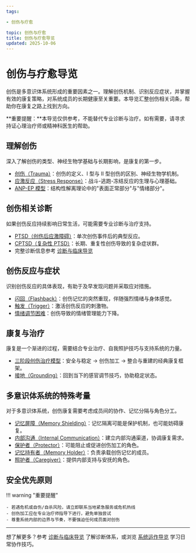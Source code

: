 ```yaml
---
tags:

- 创伤与疗愈

topic: 创伤与疗愈
title: 创伤与疗愈导览
updated: 2025-10-06
---
```


# 创伤与疗愈导览

创伤是多意识体系统形成的重要因素之一。理解创伤机制、识别反应症状，并掌握有效的康复策略，对系统成员的长期健康至关重要。本导览汇整创伤相关词条，帮助你在康复之路上找到方向。

**重要提醒：**本导览仅供参考，不能替代专业诊断与治疗。如有需要，请寻求持证心理治疗师或精神科医生的帮助。

## 理解创伤

深入了解创伤的类型、神经生物学基础与长期影响，是康复的第一步。

- [创伤（Trauma）](entries/Trauma.md)：创伤的定义、I 型与 II 型创伤的区别、神经生物学机制。
- [应激反应（Stress Response）](entries/Stress-Response.md)：战斗-逃跑-冻结反应的生理与心理基础。
- [ANP-EP 模型](entries/Apparently-Normal-Part-Emotional-Part-Model.md)：结构性解离理论中的"表面正常部分"与"情绪部分"。

## 创伤相关诊断

如果创伤反应持续影响日常生活，可能需要专业诊断与治疗支持。

- [PTSD（创伤后应激障碍）](entries/PTSD.md)：单次创伤事件后的典型反应。
- [CPTSD（复杂性 PTSD）](entries/CPTSD.md)：长期、重复性创伤导致的复杂症状群。
- 完整诊断信息参考 [诊断与临床导览](Clinical-Diagnosis-Guide.md)

## 创伤反应与症状

识别创伤反应的具体表现，有助于及早发现问题并采取应对措施。

- [闪回（Flashback）](entries/Flashback.md)：创伤记忆的突然重现，伴随强烈情绪与身体感觉。
- [触发（Trigger）](entries/Trigger.md)：激活创伤反应的刺激物。
- [情绪调节困难](entries/Emotion-Regulation.md)：创伤导致的情绪管理能力下降。

## 康复与治疗

康复是一个渐进的过程，需要结合专业治疗、自我照护技巧与支持系统的力量。

- [三阶段创伤治疗模型](entries/Three-Phase-Trauma-Treatment.md)：安全与稳定 → 创伤加工 → 整合与重建的经典康复框架。
- [接地（Grounding）](entries/Grounding.md)：回到当下的感官调节技巧，协助稳定状态。

## 多意识体系统的特殊考量

对于多意识体系统，创伤康复需要考虑成员间的协作、记忆分隔与角色分工。

- [记忆屏障（Memory Shielding）](entries/Memory-Shielding.md)：记忆隔离可能是保护机制，也可能妨碍康复。
- [内部沟通（Internal Communication）](entries/Internal-Communication.md)：建立内部沟通渠道，协调康复需求。
- [保护者（Protector）](entries/Protector.md)：可能阻止或促进创伤加工的角色。
- [记忆持有者（Memory Holder）](entries/Memory-Holder.md)：负责承载创伤记忆的成员。
- [照护者（Caregiver）](entries/Caregiver.md)：提供内部支持与安抚的角色。

## 安全优先原则

!!! warning "重要提醒"

    - 若遇危机或自伤/自杀风险，请立即联系当地紧急服务或危机热线
    - 创伤加工应在专业治疗师指导下进行，避免单独尝试
    - 尊重系统内部的边界与节奏，不要强迫任何成员面对创伤

---

想了解更多？参考 [诊断与临床导览](Clinical-Diagnosis-Guide.md) 了解诊断体系，或浏览 [系统运作导览](System-Operations.md) 学习日常协作技巧。
